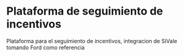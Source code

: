  Plataforma de seguimiento de incentivos
=============

Plataforma para el seguimiento de incentivos, integracion de SiVale tomando Ford como referencia

